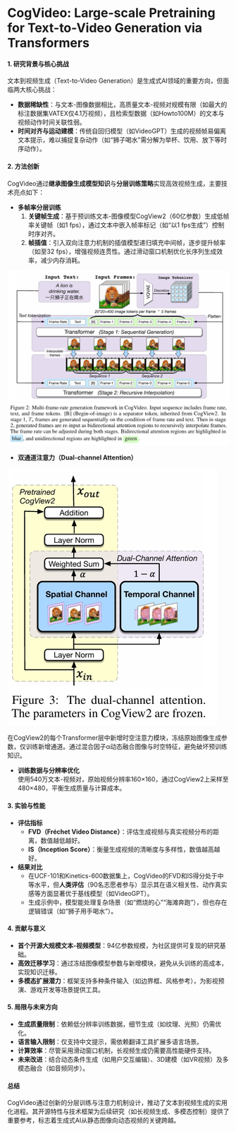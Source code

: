 # CogVideo: Large-scale Pretraining for Text-to-Video Generation via Transformers

#### 1. **研究背景与核心挑战**
文本到视频生成（Text-to-Video Generation）是生成式AI领域的重要方向，但面临两大核心挑战：
- **数据稀缺性**：与文本-图像数据相比，高质量文本-视频对规模有限（如最大的标注数据集VATEX仅4.1万视频），且检索型数据（如Howto100M）的文本与视频动作时间关联性弱。
- **时间对齐与运动建模**：传统自回归模型（如VideoGPT）生成的视频帧易偏离文本提示，难以捕捉复杂动作（如“狮子喝水”需分解为举杯、饮用、放下等时序动作）。

#### 2. **方法创新**
CogVideo通过**继承图像生成模型知识**与**分层训练策略**实现高效视频生成，主要技术亮点如下：
- **多帧率分层训练**  
  1. **关键帧生成**：基于预训练文本-图像模型CogView2（60亿参数）生成低帧率关键帧（如1 fps），通过文本中嵌入帧率标记（如“以1 fps生成”）控制时序对齐。  
  2. **帧插值**：引入双向注意力机制的插值模型递归填充中间帧，逐步提升帧率（如至32 fps），增强视频连贯性。通过滑动窗口机制优化长序列生成效率，减少内存消耗。  

![](./assets/81-2.png)
![](./assets/81-2-1.png)

- **双通道注意力（Dual-channel Attention）**  

![](./assets/81-3-1.png)

  在CogView2的每个Transformer层中新增时空注意力模块，冻结原始图像生成参数，仅训练新增通道。通过混合因子α动态融合图像与时空特征，避免破坏预训练知识。  
- **训练数据与分辨率优化**  
  使用540万文本-视频对，原始视频分辨率160×160，通过CogView2上采样至480×480，平衡生成质量与计算成本。

#### 3. **实验与性能**
- **评估指标**  
  - **FVD（Fréchet Video Distance）**：评估生成视频与真实视频分布的距离，数值越低越好。  
  - **IS（Inception Score）**：衡量生成视频的清晰度与多样性，数值越高越好。  
- **结果对比**  
  - 在UCF-101和Kinetics-600数据集上，CogVideo的FVD和IS得分处于中等水平，但**人类评估**（90名志愿者参与）显示其在语义相关性、动作真实感等方面显著优于基线模型（如VideoGPT）。  
  - 生成示例中，模型能处理复杂场景（如“燃烧的心”“海滩奔跑”），但也存在逻辑错误（如“狮子用手喝水”）。

#### 4. **贡献与意义**
- **首个开源大规模文本-视频模型**：94亿参数规模，为社区提供可复现的研究基础。  
- **高效迁移学习**：通过冻结图像模型参数与新增模块，避免从头训练的高成本，实现知识迁移。  
- **多模态扩展潜力**：框架支持多种条件输入（如边界框、风格参考），为影视预演、游戏开发等场景提供工具。

#### 5. **局限与未来方向**
- **生成质量限制**：依赖低分辨率训练数据，细节生成（如纹理、光照）仍需优化。  
- **语言输入限制**：仅支持中文提示，需依赖翻译工具扩展多语言场景。  
- **计算效率**：尽管采用滑动窗口机制，长视频生成仍需要高性能硬件支持。  
- **未来改进**：结合动态条件生成（如用户交互编辑）、3D建模（如VR视频）及多模态融合（如音频同步）。

#### 总结
CogVideo通过创新的分层训练与注意力机制设计，推动了文本到视频生成的实用化进程。其开源特性与技术框架为后续研究（如长视频生成、多模态控制）提供了重要参考，标志着生成式AI从静态图像向动态视频的关键跨越。